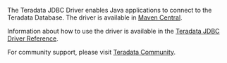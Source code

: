 The Teradata JDBC Driver enables Java applications to connect to the Teradata Database. The driver is available in [Maven Central](https://central.sonatype.com/artifact/com.teradata.jdbc/terajdbc/20.00.00.06/versions). 

Information about how to use the driver is available in the [Teradata JDBC Driver Reference](https://downloads.teradata.com/doc/connectivity/jdbc/reference/current/frameset.html).

For community support, please visit [Teradata Community](https://support.teradata.com/community).
